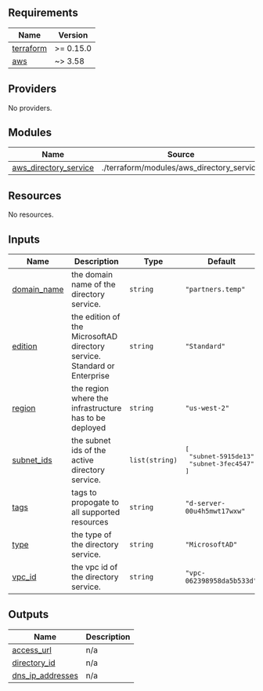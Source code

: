 ## Requirements

| Name | Version |
|------|---------|
| <a name="requirement_terraform"></a> [terraform](#requirement\_terraform) | >= 0.15.0 |
| <a name="requirement_aws"></a> [aws](#requirement\_aws) | ~> 3.58 |

## Providers

No providers.

## Modules

| Name | Source | Version |
|------|--------|---------|
| <a name="module_aws_directory_service"></a> [aws\_directory\_service](#module\_aws\_directory\_service) | ./terraform/modules/aws_directory_service | n/a |

## Resources

No resources.

## Inputs

| Name | Description | Type | Default | Required |
|------|-------------|------|---------|:--------:|
| <a name="input_domain_name"></a> [domain\_name](#input\_domain\_name) | the domain name of the directory service. | `string` | `"partners.temp"` | no |
| <a name="input_edition"></a> [edition](#input\_edition) | the edition of the MicrosoftAD  directory service. Standard or Enterprise | `string` | `"Standard"` | no |
| <a name="input_region"></a> [region](#input\_region) | the region where the infrastructure has to be deployed | `string` | `"us-west-2"` | no |
| <a name="input_subnet_ids"></a> [subnet\_ids](#input\_subnet\_ids) | the subnet ids of the active directory service. | `list(string)` | <pre>[<br>  "subnet-5915de13",<br>  "subnet-3fec4547"<br>]</pre> | no |
| <a name="input_tags"></a> [tags](#input\_tags) | tags to propogate to all supported resources | `string` | `"d-server-00u4h5mwt17wxw"` | no |
| <a name="input_type"></a> [type](#input\_type) | the type of the  directory service. | `string` | `"MicrosoftAD"` | no |
| <a name="input_vpc_id"></a> [vpc\_id](#input\_vpc\_id) | the vpc id of the  directory service. | `string` | `"vpc-062398958da5b533d"` | no |

## Outputs

| Name | Description |
|------|-------------|
| <a name="output_access_url"></a> [access\_url](#output\_access\_url) | n/a |
| <a name="output_directory_id"></a> [directory\_id](#output\_directory\_id) | n/a |
| <a name="output_dns_ip_addresses"></a> [dns\_ip\_addresses](#output\_dns\_ip\_addresses) | n/a |
